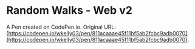 # Random Walks - Web v2

A Pen created on CodePen.io. Original URL: [https://codepen.io/wkelly03/pen/811acaaae45f11bf5ab2fcbc9adb0070](https://codepen.io/wkelly03/pen/811acaaae45f11bf5ab2fcbc9adb0070).



